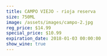 ```yaml
---
title: CAMPO VIEJO - rioja reserva
size: 750ML
image: /assets/images/campo-2.jpg
reg_price: $14.99
special_price: $10.99
expiration_date: 2018-01-03 00:00:00
show_wine: true
---
```



